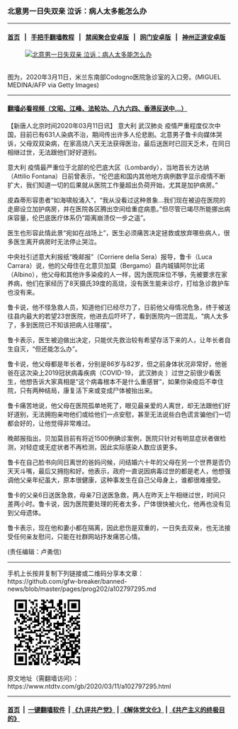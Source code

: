 ### 北意男一日失双亲 泣诉：病人太多能怎么办
------------------------

#### [首页](https://github.com/gfw-breaker/banned-news/blob/master/README.md) &nbsp;&nbsp;|&nbsp;&nbsp; [手把手翻墙教程](https://github.com/gfw-breaker/guides/wiki) &nbsp;&nbsp;|&nbsp;&nbsp; [禁闻聚合安卓版](https://github.com/gfw-breaker/bn-android) &nbsp;&nbsp;|&nbsp;&nbsp; [网门安卓版](https://github.com/oGate2/oGate) &nbsp;&nbsp;|&nbsp;&nbsp; [神州正道安卓版](https://github.com/SzzdOgate/update) 



<div><div class="featured_image">
 <a href="https://i.ntdtv.com/assets/uploads/2020/03/GettyImages-1206548440.jpg" target="_blank">
  <figure>
   <img alt="北意男一日失双亲 泣诉：病人太多能怎么办" src="https://i.ntdtv.com/assets/uploads/2020/03/GettyImages-1206548440-800x450.jpg"/>
  </figure><br/>
 </a>
 <span class="caption">
  图为，2020年3月11日，米兰东南部Codogno医院急诊室的入口旁。(MIGUEL MEDINA/AFP via Getty Images)
 </span>
</div>
</div><hr/>

#### [翻墙必看视频（文昭、江峰、法轮功、八九六四、香港反送中...）](https://github.com/gfw-breaker/banned-news/blob/master/pages/link3.md)

<div><div class="post_content" itemprop="articleBody">
 <p>
  【新唐人北京时间2020年03月11日讯】
  <ok href="https://www.ntdtv.com/gb/意大利.htm">
   意大利
  </ok>
  <ok href="https://www.ntdtv.com/gb/武汉肺炎.htm">
   武汉肺炎
  </ok>
  疫情严重程度仅次中国，目前已有631人染病不治，期间传出许多人伦悲剧。北意男子鲁卡向媒体哭诉，父母双双染病，在家高烧八天无法获得医治，最后送医时已回天乏术，在同日相继过世，无法跟他们好好道别。
 </p>
 <p>
  <ok href="https://www.ntdtv.com/gb/意大利.htm">
   意大利
  </ok>
  疫情最严重位于北部的伦巴底大区（Lombardy），当地首长方达纳（Attilio Fontana）日前曾表示，“伦巴底和国内其他地方病例数字显示疫情不断扩大，我们知道一切的后果就从医院工作量超出负荷开始，尤其是加护病房。”
 </p>
 <p>
  皮森蒂形容患者“如海啸般涌入”，“我从没看过这种景象…我们现在被迫在医院的走廊设立加护病房，并在医院各区腾出空间给重症病患。”但尽管已竭尽所能挪出病床容量，伦巴底医疗体系仍“距离崩溃仅一步之遥”。
 </p>
 <p>
  医生也形容此情此景“宛如在战场上”，医生必须痛苦决定拯救或放弃哪些病人，很多医生离开病房时无法停止哭泣。
 </p>
 <p>
  中央社引述意大利报纸“晚邮报”（Corriere della Sera）报导，鲁卡（Luca Carrara）说，他的父母住在北意贝加莫（Bergamo）县内城镇阿尔比诺（Albino），他父母和其他许多染疫的人一样，因为医院床位不够，先被要求在家养病，他们在家经历了8天摄氏39度的高烧，没有医生能来诊疗，打给急诊救护车也没有来。
 </p>
 <p>
  鲁卡说，他不怪急救人员，知道他们已经尽力了，日前他父母情况危急，终于被送往县内最大的若望23世医院，他进去后吓坏了，看到医院内一团混乱，“病人太多了，多到医院已不知该把病人往哪摆”。
 </p>
 <p>
  鲁卡表示，医生被迫做出决定，只能优先救治较有希望存活下来的人，让年长者自生自灭，“但还能怎么办”。
 </p>
 <p>
  鲁卡说，他父母都是年长者，分别是86岁与82岁，但之前身体状况非常好，他爸爸在这次染上2019冠状病毒疾病（COVID-19，
  <ok href="https://www.ntdtv.com/gb/武汉肺炎.htm">
   武汉肺炎
  </ok>
  ）过世之前很少看医生，他想告诉大家真相是“这个病毒根本不是什么重感冒”，如果你染疫后不幸住院，只有两种结局，康复活下来或变成尸体被抬出来。
 </p>
 <p>
  鲁卡痛苦地说，他父母在医院孤单地死了，眼见最亲爱的人离世，却无法跟他们好好道别，无法拥抱亲吻他们或给他们一点安慰，甚至无法说些白色谎言骗他们一切都会好的，让他觉得非常难过。
 </p>
 <p>
  晚邮报指出，贝加莫目前有将近1500例确诊案例，医院只针对有明显症状者做检测，对轻症或无症状者不再检测，因此实际感染人数应该更多。
 </p>
 <p>
  鲁卡在自己脸书向同日离世的爸妈问候，问结婚六十年的父母在另一个世界是否仍天天斗嘴，最后又拥抱和好。他表示，政府一直说因病毒过世的都是老人，他想强调他父亲年纪虽大，原本很健康，这种事发生在自己父母身上，谁都很难接受。
 </p>
 <p>
  鲁卡的父亲6日送医急救，母亲7日送医急救，两人在昨天上午相继过世，时间只差两小时。鲁卡说，因为医院要处理的死者太多，尸体很快被火化，他再也没有见到父母遗体。
 </p>
 <p>
  鲁卡表示，现在他和妻小都在隔离，因此悲伤是双重的，一日失去双亲，也无法接受任何亲友慰问，只能在社群网站抒发痛苦心情。
 </p>
 <p>
  (责任编辑：卢勇信)
 </p>
 <div class="single_ad">
 </div>
</div>
</div>
<hr/>
手机上长按并复制下列链接或二维码分享本文章：<br/>
https://github.com/gfw-breaker/banned-news/blob/master/pages/prog202/a102797295.md <br/>
<a href='https://github.com/gfw-breaker/banned-news/blob/master/pages/prog202/a102797295.md'><img src='https://github.com/gfw-breaker/banned-news/blob/master/pages/prog202/a102797295.md.png'/></a> <br/>
原文地址（需翻墙访问）：https://www.ntdtv.com/gb/2020/03/11/a102797295.html


------------------------
#### [首页](https://github.com/gfw-breaker/banned-news/blob/master/README.md) &nbsp;|&nbsp; [一键翻墙软件](https://github.com/gfw-breaker/nogfw/blob/master/README.md) &nbsp;| [《九评共产党》](https://github.com/gfw-breaker/9ping.md/blob/master/README.md#九评之一评共产党是什么) | [《解体党文化》](https://github.com/gfw-breaker/jtdwh.md/blob/master/README.md) | [《共产主义的终极目的》](https://github.com/gfw-breaker/gczydzjmd.md/blob/master/README.md)


<img src='http://gfw-breaker.win/banned-news/pages/prog202/a102797295.md' width='0px' height='0px'/>